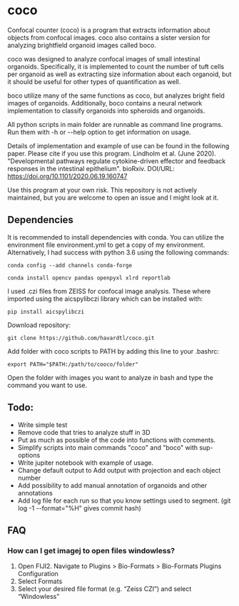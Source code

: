 # coco
Confocal counter (coco) is a program that extracts information about objects from confocal images. coco also contains a sister version for analyzing brightfield organoid images called boco. 

coco was designed to analyze confocal images of small intestinal organoids. Specifically, it is implemented to count the number of tuft cells per organoid as well as extracting size information about each organoid, but it should be useful for other types of quantification as well.

boco utilize many of the same functions as coco, but analyzes bright field images of organoids. Additionally, boco contains a neural network implementation to classify organoids into spheroids and organoids. 

All python scripts in main folder are runnable as command line programs. Run them with -h or --help option to get information on usage. 

Details of implementation and example of use can be found in the following paper. Please cite if you use this program. 
Lindholm et al. (June 2020). "Developmental pathways regulate cytokine-driven effector and feedback responses in the intestinal epithelium". bioRxiv. DOI/URL: https://doi.org/10.1101/2020.06.19.160747 

Use this program at your own risk. This repository is not actively maintained, but you are welcome to open an issue and I might look at it.  

## Dependencies
It is recommended to install dependencies with conda. You can utilize the environment file environment.yml to get a copy of my environment. Alternatively, I had success with python 3.6 using the following commands: 

`conda config --add channels conda-forge`

`conda install opencv pandas openpyxl xlrd reportlab`

I used .czi files from ZEISS for confocal image analysis. These where imported using the aicspylibczi library which can be installed with:

`pip install aicspylibczi`

Download repository: 

`git clone https://github.com/havardtl/coco.git`

Add folder with coco scripts to PATH by adding this line to your .bashrc: 

`export PATH="$PATH:/path/to/cooco/folder"`

Open the folder with images you want to analyze in bash and type the command you want to use. 

## Todo: 
- Write simple test
- Remove code that tries to analyze stuff in 3D
- Put as much as possible of the code into functions with comments. 
- Simplify scripts into main commands "coco" and "boco" with sup-options
- Write jupiter notebook with example of usage. 
- Change default output to Add output with projection and each object number
- Add possibility to add manual annotation of organoids and other annotations
- Add log file for each run so that you know settings used to segment. (git log -1 --format="%H" gives commit hash)

## FAQ
### How can I get imagej to open files windowless? 
1. Open FIJI2. Navigate to Plugins > Bio-Formats > Bio-Formats Plugins Configuration
3. Select Formats
4. Select your desired file format (e.g. “Zeiss CZI”) and select “Windowless”


